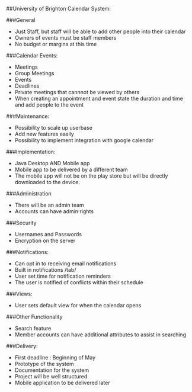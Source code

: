 ##University of Brighton Calendar System:

###General
- Just Staff, but staff will be able to add other people into their calendar
- Owners of events must be staff members
- No budget or margins at this time

###Calendar Events:
- Meetings
- Group Meetings
- Events
- Deadlines
- Private meetings that cannnot be viewed by others
- When creating an appointment and event state the duration and time and add people to the event

###Maintenance:
- Possibility to scale up userbase
- Add new features easily
- Possibility to implement integration with google calendar

###Implementation:
- Java Desktop AND Mobile app
- Mobile app to be delivered by a different team
 - The mobile app will not be on the play store but will be directly downloaded to
   the device.

###Administration
- There will be an admin team
- Accounts can have admin rights

###Security
- Usernames and Passwords
- Encryption on the server

###Notifications:
- Can opt in to receiving email notifications
- Built in notifications /tab/
- User set time for notification reminders
- The user is notified of conflicts within their schedule

###Views:
- User sets  default view for when the calendar opens

###Other Functionality
- Search feature
 - Member accounts can have additional attributes to assist in searching

###Delivery:
- First deadline : Beginning of May
- Prototype of the system
- Documentation for the system
- Project will be well structured
- Mobile application to be delivered later
